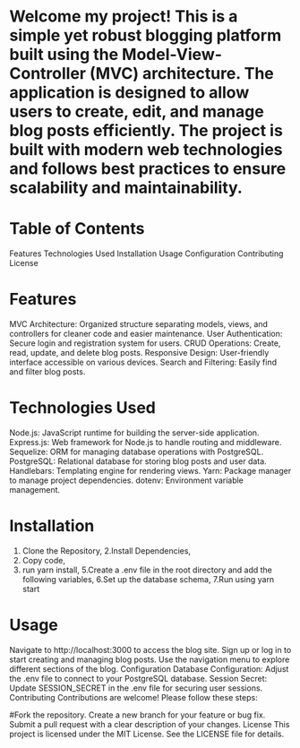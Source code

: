 # Welcome my project! This is a simple yet robust blogging platform built using the Model-View-Controller (MVC) architecture. The application is designed to allow users to create, edit, and manage blog posts efficiently. The project is built with modern web technologies and follows best practices to ensure scalability and maintainability.

# Table of Contents
Features
Technologies Used
Installation
Usage
Configuration
Contributing
License
# Features
MVC Architecture: Organized structure separating models, views, and controllers for cleaner code and easier maintenance.
User Authentication: Secure login and registration system for users.
CRUD Operations: Create, read, update, and delete blog posts.
Responsive Design: User-friendly interface accessible on various devices.
Search and Filtering: Easily find and filter blog posts.
# Technologies Used
Node.js: JavaScript runtime for building the server-side application.
Express.js: Web framework for Node.js to handle routing and middleware.
Sequelize: ORM for managing database operations with PostgreSQL.
PostgreSQL: Relational database for storing blog posts and user data.
Handlebars: Templating engine for rendering views.
Yarn: Package manager to manage project dependencies.
dotenv: Environment variable management.
# Installation
1. Clone the Repository,
2.Install Dependencies,
3. Copy code,
4. run yarn install,
5.Create a .env file in the root directory and add the following variables,
6.Set up the database schema,
7.Run using yarn start

# Usage
Navigate to http://localhost:3000 to access the blog site.
Sign up or log in to start creating and managing blog posts.
Use the navigation menu to explore different sections of the blog.
Configuration
Database Configuration: Adjust the .env file to connect to your PostgreSQL database.
Session Secret: Update SESSION_SECRET in the .env file for securing user sessions.
Contributing
Contributions are welcome! Please follow these steps:

#Fork the repository.
Create a new branch for your feature or bug fix.
Submit a pull request with a clear description of your changes.
License
This project is licensed under the MIT License. See the LICENSE file for details.
